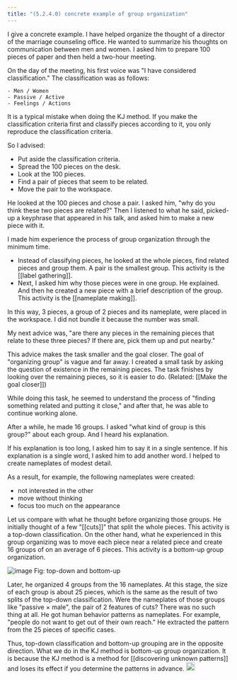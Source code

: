 ```yaml
---
title: "(5.2.4.0) concrete example of group organization"
---
```


I give a concrete example. I have helped organize the thought of a director of the marriage counseling office. He wanted to summarize his thoughts on communication between men and women. I asked him to prepare 100 pieces of paper and then held a two-hour meeting.

On the day of the meeting, his first voice was "I have considered classification." The classification was as follows:

    - Men / Women
    - Passive / Active
    - Feelings / Actions

It is a typical mistake when doing the KJ method. If you make the classification criteria first and classify pieces according to it, you only reproduce the classification criteria.

So I advised:

- Put aside the classification criteria.
- Spread the 100 pieces on the desk.
- Look at the 100 pieces.
- Find a pair of pieces that seem to be related.
- Move the pair to the workspace.

He looked at the 100 pieces and chose a pair. I asked him, "why do you think these two pieces are related?" Then I listened to what he said, picked-up a keyphrase that appeared in his talk, and asked him to make a new piece with it.

I made him experience the process of group organization through the minimum time.

- Instead of classifying pieces, he looked at the whole pieces, find related pieces and group them. A pair is the smallest group. This activity is the [[label gathering]].
- Next, I asked him why those pieces were in one group. He explained. And then he created a new piece with a brief description of the group. This activity is the [[nameplate making]].

In this way, 3 pieces, a group of 2 pieces and its nameplate, were placed in the workspace. I did not bundle it because the number was small.

My next advice was, "are there any pieces in the remaining pieces that relate to these three pieces? If there are, pick them up and put nearby."

This advice makes the task smaller and the goal closer. The goal of "organizing group" is vague and far away. I created a small task by asking the question of existence in the remaining pieces. The task finishes by looking over the remaining pieces, so it is easier to do. (Related: [[Make the goal closer]])

While doing this task, he seemed to understand the process of "finding something related and putting it close," and after that, he was able to continue working alone.

After a while, he made 16 groups. I asked "what kind of group is this group?" about each group. And I heard his explanation.

If his explanation is too long, I asked him to say it in a single sentence. If his explanation is a single word, I asked him to add another word. I helped to create nameplates of modest detail.

As a result, for example, the following nameplates were created:

- not interested in the other
- move without thinking
- focus too much on the appearance

Let us compare with what he thought before organizing those groups. He initially thought of a few "[[cuts]]" that split the whole pieces. This activity is a top-down classification. On the other hand, what he experienced in this group organizing was to move each piece near a related piece and create 16 groups of on an average of 6 pieces. This activity is a bottom-up group organization.

![image](https://gyazo.com/e48fd5ce4f0dd2f552c11266512eddb8/thumb/1000)
Fig: top-down and bottom-up

Later, he organized 4 groups from the 16 nameplates. At this stage, the size of each group is about 25 pieces, which is the same as the result of two splits of the top-down classification. Were the nameplates of those groups like "passive × male", the pair of 2 features of cuts? There was no such thing at all. He got human behavior patterns as nameplates. For example, "people do not want to get out of their own reach." He extracted the pattern from the 25 pieces of specific cases.

Thus, top-down classification and bottom-up grouping are in the opposite direction. What we do in the KJ method is bottom-up group organization. It is because the KJ method is a method for [[discovering unknown patterns]] and loses its effect if you determine the patterns in advance.
<img src='https://scrapbox.io/api/pages/nishio-en/en/icon' alt='en.icon' height="19.5"/>